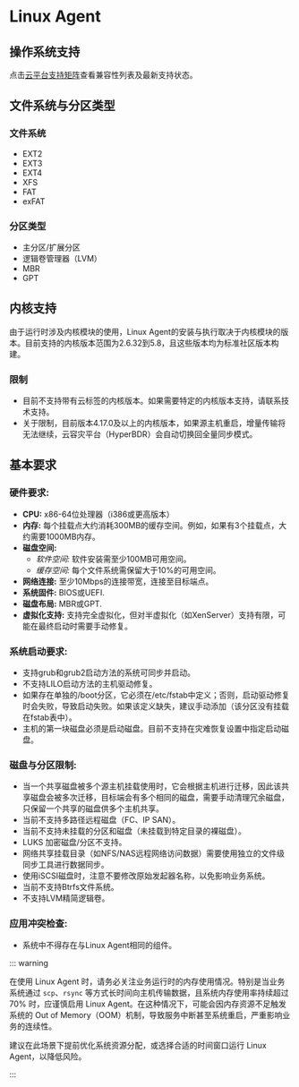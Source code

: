 # Linux Agent

## 操作系统支持

点击[云平台支持矩阵](https://oneprocloud.feishu.cn/sheets/VRqksSPEPhRTPStp3kVcItXNnyh?sheet=Y9fpqO)查看兼容性列表及最新支持状态。

## 文件系统与分区类型

### 文件系统

* EXT2
* EXT3
* EXT4
* XFS
* FAT
* exFAT

### 分区类型

* 主分区/扩展分区
* 逻辑卷管理器（LVM）
* MBR
* GPT

## 内核支持

由于运行时涉及内核模块的使用，Linux Agent的安装与执行取决于内核模块的版本。目前支持的内核版本范围为2.6.32到5.8，且这些版本均为标准社区版本构建。

### 限制

* 目前不支持带有云标签的内核版本。如果需要特定的内核版本支持，请联系技术支持。
* 关于限制，目前版本4.17.0及以上的内核版本，如果源主机重启，增量传输将无法继续，云容灾平台（HyperBDR）会自动切换回全量同步模式。


## 基本要求

### 硬件要求:
- **CPU:** x86-64位处理器（i386或更高版本）
- **内存:** 每个挂载点大约消耗300MB的缓存空间。例如，如果有3个挂载点，大约需要1000MB内存。
- **磁盘空间:**
  - *软件空间:* 软件安装需至少100MB可用空间。
  - *缓存空间:* 每个文件系统需保留大于10%的可用空间。
- **网络连接:** 至少10Mbps的连接带宽，连接至目标端点。
- **系统固件:** BIOS或UEFI.
- **磁盘布局:** MBR或GPT.
- **虚拟化支持:** 支持完全虚拟化，但对半虚拟化（如XenServer）支持有限，可能在最终启动时需要手动修复。

### 系统启动要求:
- 支持grub和grub2启动方法的系统可同步并启动。
- 不支持LILO启动方法的主机驱动修复。
- 如果存在单独的/boot分区，它必须在/etc/fstab中定义；否则，启动驱动修复时会失败，导致启动失败。如果该定义缺失，建议手动添加（该分区没有挂载在fstab表中）。
- 主机的第一块磁盘必须是启动磁盘。目前不支持在灾难恢复设置中指定启动磁盘。

### 磁盘与分区限制:
- 当一个共享磁盘被多个源主机挂载使用时，它会根据主机进行迁移，因此该共享磁盘会被多次迁移，目标端会有多个相同的磁盘，需要手动清理冗余磁盘，只保留一个共享的磁盘供多个主机共享。
- 当前不支持多路径远程磁盘（FC、IP SAN）。
- 当前不支持未挂载的分区和磁盘（未挂载到特定目录的裸磁盘）。
- LUKS 加密磁盘/分区不支持。
- 网络共享挂载目录（如NFS/NAS远程网络访问数据）需要使用独立的文件级同步工具进行数据同步。
- 使用iSCSI磁盘时，注意不要修改原始发起器名称，以免影响业务系统。
- 当前不支持Btrfs文件系统。
- 不支持LVM精简逻辑卷。

### 应用冲突检查:
- 系统中不得存在与Linux Agent相同的组件。

::: warning

在使用 Linux Agent 时，请务必关注业务运行时的内存使用情况。特别是当业务系统通过 `scp`、`rsync` 等方式长时间向主机传输数据，且系统内存使用率持续超过 70% 时，应谨慎启用 Linux Agent。在这种情况下，可能会因内存资源不足触发系统的 Out of Memory（OOM）机制，导致服务中断甚至系统重启，严重影响业务的连续性。  

建议在此场景下提前优化系统资源分配，或选择合适的时间窗口运行 Linux Agent，以降低风险。

:::

